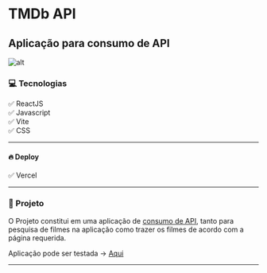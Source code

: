 # TMDb API

## Aplicação para consumo de API

![alt](/TMDb-API/movies_lib/src/assets/screen1.png)

### 💻 Tecnologias

:white_check_mark: ReactJS</br>
:white_check_mark: Javascript</br>
:white_check_mark: Vite</br>
:white_check_mark: CSS</br>

---

#### 🔥 Deploy

:white_check_mark: Vercel</br>

---

### 🚀 Projeto

O Projeto constitui em uma aplicação de <u>consumo de API</u>, tanto para pesquisa de filmes na aplicação como trazer os filmes de acordo com a página requerida.

Aplicação pode ser testada -> [Aqui](https://tmdb-api-mu.vercel.app/)

---
